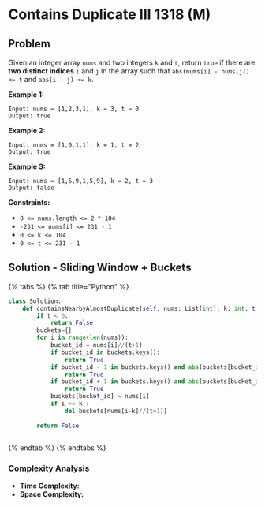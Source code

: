 # Contains Duplicate III 1318 \(M\)

## Problem

Given an integer array `nums` and two integers `k` and `t`, return `true` if there are **two distinct indices** `i` and `j` in the array such that `abs(nums[i] - nums[j]) <= t` and `abs(i - j) <= k`.

**Example 1:**

```text
Input: nums = [1,2,3,1], k = 3, t = 0
Output: true
```

**Example 2:**

```text
Input: nums = [1,0,1,1], k = 1, t = 2
Output: true
```

**Example 3:**

```text
Input: nums = [1,5,9,1,5,9], k = 2, t = 3
Output: false
```

**Constraints:**

* `0 <= nums.length <= 2 * 104`
* `-231 <= nums[i] <= 231 - 1`
* `0 <= k <= 104`
* `0 <= t <= 231 - 1`

## Solution - Sliding Window + Buckets

{% tabs %}
{% tab title="Python" %}
```python
class Solution:
    def containsNearbyAlmostDuplicate(self, nums: List[int], k: int, t: int) -> bool:
        if t < 0:
            return False
        buckets={}
        for i in range(len(nums)):
            bucket_id = nums[i]//(t+1)
            if bucket_id in buckets.keys():
                return True
            if bucket_id - 1 in buckets.keys() and abs(buckets[bucket_id-1] - nums[i]) <= t:
                return True
            if bucket_id + 1 in buckets.keys() and abs(buckets[bucket_id+1] - nums[i]) <= t:
                return True
            buckets[bucket_id] = nums[i]
            if i >= k :
                del buckets[nums[i-k]//(t+1)]
        
        return False
        
```
{% endtab %}
{% endtabs %}

### Complexity Analysis

* **Time Complexity:** 
* **Space Complexity:** 

